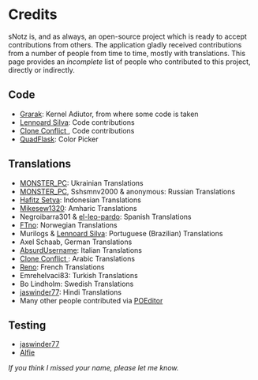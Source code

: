 # Credits
sNotz is, and as always, an open-source project which is ready to accept contributions from others. The application gladly received contributions from a number of people from time to time, mostly with translations. This page provides an <i>incomplete</i> list of people who contributed to this project, directly or indirectly.

## Code
* [Grarak](https://github.com/Grarak/): Kernel Adiutor, from where some code is taken
* [Lennoard Silva](https://github.com/Lennoard): Code contributions
* [Clone Conflict ](https://github.com/QuadFlask/cloneconf/), Code contributions
* [QuadFlask](https://github.com/QuadFlask/colorpicker/): Color Picker

## Translations
* [MONSTER_PC](https://t.me/MONSTER_PC): Ukrainian Translations
* [MONSTER_PC](https://t.me/MONSTER_PC), Sshsmnv2000 & anonymous: Russian Translations
* [Hafitz Setya](https://github.com/breakdowns): Indonesian Translations
* [Mikesew1320](https://github.com/Mikesew1320): Amharic Translations
* Negroibarra301 & [el-leo-pardo](https://github.com/el-leo-pardo): Spanish Translations
* [FTno](https://github.com/FTno): Norwegian Translations
* Murilogs & [Lennoard Silva](https://github.com/Lennoard): Portuguese (Brazilian) Translations
* Axel Schaab, German Translations
* [AbsurdUsername](https://github.com/AbsurdUsername): Italian Translations
* [Clone Conflict ](https://github.com/QuadFlask/cloneconf/): Arabic Translations
* [Reno](https://t.me/Renoooooo): French Translations
* Emrehelvaci83: Turkish Translations
* Bo Lindholm: Swedish Translations
* [jaswinder77](https://github.com/jaswinder77): Hindi Translations
* Many other people contributed via [POEditor](https://poeditor.com/join/project?hash=LOg2GmFfbV)

## Testing
* [jaswinder77](https://github.com/jaswinder77)
* [Alfie](https://t.me/AlfieFie)

_If you think I missed your name, please let me know._
